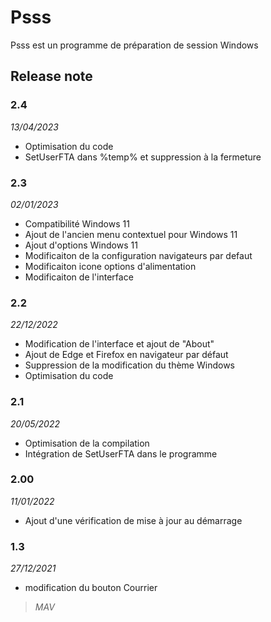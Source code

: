 # Psss
Psss est un programme de préparation de session Windows
## Release note
### 2.4
*13/04/2023*
* Optimisation du code
* SetUserFTA dans %temp% et suppression à la fermeture

### 2.3
*02/01/2023*
* Compatibilité Windows 11
* Ajout de l'ancien menu contextuel pour Windows 11
* Ajout d'options Windows 11
* Modificaiton de la configuration navigateurs par defaut
* Modificaiton icone options d'alimentation
* Modificaiton de l'interface

### 2.2
*22/12/2022*
* Modification de l'interface et ajout de "About"
* Ajout de Edge et Firefox en navigateur par défaut
* Suppression de la modification du thème Windows
* Optimisation du code

### 2.1
*20/05/2022*
* Optimisation de la compilation
* Intégration de SetUserFTA dans le programme

### 2.00
*11/01/2022*
* Ajout d'une vérification de mise à jour au démarrage

### 1.3
*27/12/2021*
* modification du bouton Courrier

>*MAV*